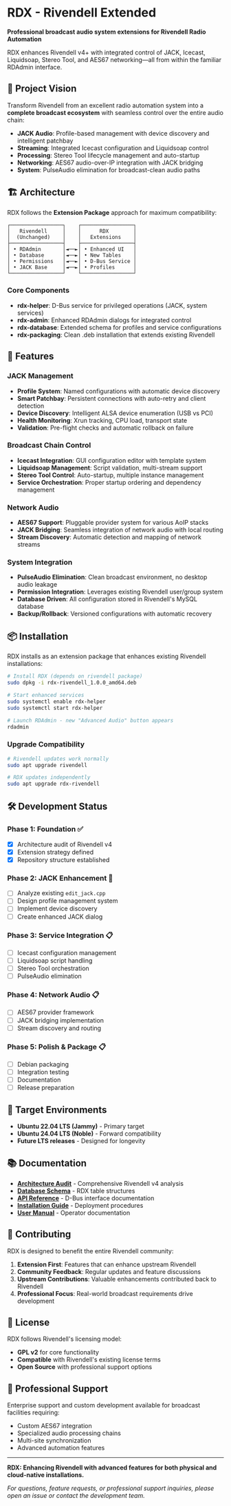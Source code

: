 # RDX - Rivendell Extended

**Professional broadcast audio system extensions for Rivendell Radio Automation**

RDX enhances Rivendell v4+ with integrated control of JACK, Icecast, Liquidsoap, Stereo Tool, and AES67 networking—all from within the familiar RDAdmin interface.

## 🎯 Project Vision

Transform Rivendell from an excellent radio automation system into a **complete broadcast ecosystem** with seamless control over the entire audio chain:

- **JACK Audio**: Profile-based management with device discovery and intelligent patchbay
- **Streaming**: Integrated Icecast configuration and Liquidsoap control
- **Processing**: Stereo Tool lifecycle management and auto-startup
- **Networking**: AES67 audio-over-IP integration with JACK bridging
- **System**: PulseAudio elimination for broadcast-clean audio paths

## 🏗️ Architecture

RDX follows the **Extension Package** approach for maximum compatibility:

```
┌─────────────────┐    ┌─────────────────┐
│   Rivendell     │    │      RDX        │
│  (Unchanged)    │    │   Extensions    │
├─────────────────┤    ├─────────────────┤
│ • RDAdmin       │◄──►│ • Enhanced UI   │
│ • Database      │◄──►│ • New Tables    │
│ • Permissions   │◄──►│ • D-Bus Service │
│ • JACK Base     │◄──►│ • Profiles      │
└─────────────────┘    └─────────────────┘
```

### Core Components

- **rdx-helper**: D-Bus service for privileged operations (JACK, system services)
- **rdx-admin**: Enhanced RDAdmin dialogs for integrated control
- **rdx-database**: Extended schema for profiles and service configurations
- **rdx-packaging**: Clean .deb installation that extends existing Rivendell

## 🚀 Features

### JACK Management
- **Profile System**: Named configurations with automatic device discovery
- **Smart Patchbay**: Persistent connections with auto-retry and client detection
- **Device Discovery**: Intelligent ALSA device enumeration (USB vs PCI)
- **Health Monitoring**: Xrun tracking, CPU load, transport state
- **Validation**: Pre-flight checks and automatic rollback on failure

### Broadcast Chain Control
- **Icecast Integration**: GUI configuration editor with template system
- **Liquidsoap Management**: Script validation, multi-stream support
- **Stereo Tool Control**: Auto-startup, multiple instance management
- **Service Orchestration**: Proper startup ordering and dependency management

### Network Audio
- **AES67 Support**: Pluggable provider system for various AoIP stacks
- **JACK Bridging**: Seamless integration of network audio with local routing
- **Stream Discovery**: Automatic detection and mapping of network streams

### System Integration
- **PulseAudio Elimination**: Clean broadcast environment, no desktop audio leakage
- **Permission Integration**: Leverages existing Rivendell user/group system
- **Database Driven**: All configuration stored in Rivendell's MySQL database
- **Backup/Rollback**: Versioned configurations with automatic recovery

## 📦 Installation

RDX installs as an extension package that enhances existing Rivendell installations:

```bash
# Install RDX (depends on rivendell package)
sudo dpkg -i rdx-rivendell_1.0.0_amd64.deb

# Start enhanced services
sudo systemctl enable rdx-helper
sudo systemctl start rdx-helper

# Launch RDAdmin - new "Advanced Audio" button appears
rdadmin
```

### Upgrade Compatibility

```bash
# Rivendell updates work normally
sudo apt upgrade rivendell

# RDX updates independently  
sudo apt upgrade rdx-rivendell
```

## 🛠️ Development Status

### Phase 1: Foundation ✅
- [x] Architecture audit of Rivendell v4
- [x] Extension strategy defined
- [x] Repository structure established

### Phase 2: JACK Enhancement 🚧
- [ ] Analyze existing `edit_jack.cpp`
- [ ] Design profile management system
- [ ] Implement device discovery
- [ ] Create enhanced JACK dialog

### Phase 3: Service Integration 📋
- [ ] Icecast configuration management
- [ ] Liquidsoap script handling
- [ ] Stereo Tool orchestration
- [ ] PulseAudio elimination

### Phase 4: Network Audio 📋
- [ ] AES67 provider framework
- [ ] JACK bridging implementation
- [ ] Stream discovery and routing

### Phase 5: Polish & Package 📋
- [ ] Debian packaging
- [ ] Integration testing
- [ ] Documentation
- [ ] Release preparation

## 🎯 Target Environments

- **Ubuntu 22.04 LTS (Jammy)** - Primary target
- **Ubuntu 24.04 LTS (Noble)** - Forward compatibility
- **Future LTS releases** - Designed for longevity

## 📚 Documentation

- **[Architecture Audit](docs/architecture-audit.md)** - Comprehensive Rivendell v4 analysis
- **[Database Schema](docs/database-schema.md)** - RDX table structures
- **[API Reference](docs/api-reference.md)** - D-Bus interface documentation
- **[Installation Guide](docs/installation.md)** - Deployment procedures
- **[User Manual](docs/user-manual.md)** - Operator documentation

## 🤝 Contributing

RDX is designed to benefit the entire Rivendell community:

1. **Extension First**: Features that can enhance upstream Rivendell
2. **Community Feedback**: Regular updates and feature discussions
3. **Upstream Contributions**: Valuable enhancements contributed back to Rivendell
4. **Professional Focus**: Real-world broadcast requirements drive development

## 📄 License

RDX follows Rivendell's licensing model:
- **GPL v2** for core functionality
- **Compatible** with Rivendell's existing license terms
- **Open Source** with professional support options

## 🏢 Professional Support

Enterprise support and custom development available for broadcast facilities requiring:
- Custom AES67 integration
- Specialized audio processing chains  
- Multi-site synchronization
- Advanced automation features

---

**RDX: Enhancing Rivendell with advanced features for both physical and cloud-native installations.**

*For questions, feature requests, or professional support inquiries, please open an issue or contact the development team.*